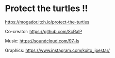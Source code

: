 # Protect the turtles !!

https://mogador.itch.io/protect-the-turtles

Co-creator: https://github.com/ScRalP

Music: https://soundcloud.com/97-ls

Graphics: https://www.instagram.com/koito_joestar/
